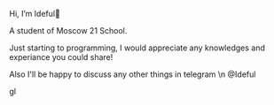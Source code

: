 Hi, I’m Ideful👋

A student of Moscow 21 School. 

Just starting to programming, 
I would appreciate any knowledges and experiance you could share!

Also I'll be happy to discuss any other things in telegram \n
@Ideful

gl


<!---
Ideful/Ideful is a ✨ special ✨ repository because its `README.md` (this file) appears on your GitHub profile.
You can click the Preview link to take a look at your changes.
--->
